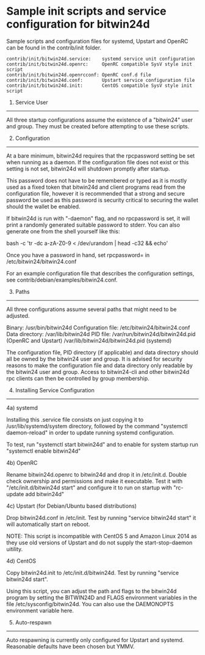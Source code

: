 Sample init scripts and service configuration for bitwin24d
==========================================================

Sample scripts and configuration files for systemd, Upstart and OpenRC
can be found in the contrib/init folder.

    contrib/init/bitwin24d.service:    systemd service unit configuration
    contrib/init/bitwin24d.openrc:     OpenRC compatible SysV style init script
    contrib/init/bitwin24d.openrcconf: OpenRC conf.d file
    contrib/init/bitwin24d.conf:       Upstart service configuration file
    contrib/init/bitwin24d.init:       CentOS compatible SysV style init script

1. Service User
---------------------------------

All three startup configurations assume the existence of a "bitwin24" user
and group.  They must be created before attempting to use these scripts.

2. Configuration
---------------------------------

At a bare minimum, bitwin24d requires that the rpcpassword setting be set
when running as a daemon.  If the configuration file does not exist or this
setting is not set, bitwin24d will shutdown promptly after startup.

This password does not have to be remembered or typed as it is mostly used
as a fixed token that bitwin24d and client programs read from the configuration
file, however it is recommended that a strong and secure password be used
as this password is security critical to securing the wallet should the
wallet be enabled.

If bitwin24d is run with "-daemon" flag, and no rpcpassword is set, it will
print a randomly generated suitable password to stderr.  You can also
generate one from the shell yourself like this:

bash -c 'tr -dc a-zA-Z0-9 < /dev/urandom | head -c32 && echo'

Once you have a password in hand, set rpcpassword= in /etc/bitwin24/bitwin24.conf

For an example configuration file that describes the configuration settings,
see contrib/debian/examples/bitwin24.conf.

3. Paths
---------------------------------

All three configurations assume several paths that might need to be adjusted.

Binary:              /usr/bin/bitwin24d
Configuration file:  /etc/bitwin24/bitwin24.conf
Data directory:      /var/lib/bitwin24d
PID file:            /var/run/bitwin24d/bitwin24d.pid (OpenRC and Upstart)
                     /var/lib/bitwin24d/bitwin24d.pid (systemd)

The configuration file, PID directory (if applicable) and data directory
should all be owned by the bitwin24 user and group.  It is advised for security
reasons to make the configuration file and data directory only readable by the
bitwin24 user and group.  Access to bitwin24-cli and other bitwin24d rpc clients
can then be controlled by group membership.

4. Installing Service Configuration
-----------------------------------

4a) systemd

Installing this .service file consists on just copying it to
/usr/lib/systemd/system directory, followed by the command
"systemctl daemon-reload" in order to update running systemd configuration.

To test, run "systemctl start bitwin24d" and to enable for system startup run
"systemctl enable bitwin24d"

4b) OpenRC

Rename bitwin24d.openrc to bitwin24d and drop it in /etc/init.d.  Double
check ownership and permissions and make it executable.  Test it with
"/etc/init.d/bitwin24d start" and configure it to run on startup with
"rc-update add bitwin24d"

4c) Upstart (for Debian/Ubuntu based distributions)

Drop bitwin24d.conf in /etc/init.  Test by running "service bitwin24d start"
it will automatically start on reboot.

NOTE: This script is incompatible with CentOS 5 and Amazon Linux 2014 as they
use old versions of Upstart and do not supply the start-stop-daemon uitility.

4d) CentOS

Copy bitwin24d.init to /etc/init.d/bitwin24d. Test by running "service bitwin24d start".

Using this script, you can adjust the path and flags to the bitwin24d program by
setting the BITWIN24D and FLAGS environment variables in the file
/etc/sysconfig/bitwin24d. You can also use the DAEMONOPTS environment variable here.

5. Auto-respawn
-----------------------------------

Auto respawning is currently only configured for Upstart and systemd.
Reasonable defaults have been chosen but YMMV.
